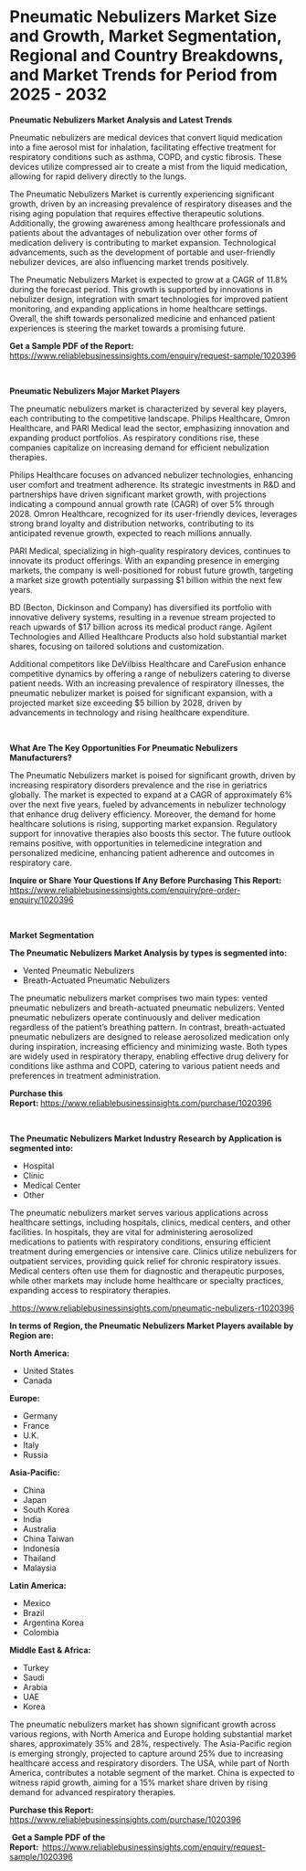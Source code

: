 <p><h1>Pneumatic Nebulizers Market Size and Growth, Market Segmentation, Regional and Country Breakdowns, and Market Trends for Period from 2025 -  2032</h1></p><p><strong>Pneumatic Nebulizers Market Analysis and Latest Trends</strong></p>
<p><p>Pneumatic nebulizers are medical devices that convert liquid medication into a fine aerosol mist for inhalation, facilitating effective treatment for respiratory conditions such as asthma, COPD, and cystic fibrosis. These devices utilize compressed air to create a mist from the liquid medication, allowing for rapid delivery directly to the lungs.</p><p>The Pneumatic Nebulizers Market is currently experiencing significant growth, driven by an increasing prevalence of respiratory diseases and the rising aging population that requires effective therapeutic solutions. Additionally, the growing awareness among healthcare professionals and patients about the advantages of nebulization over other forms of medication delivery is contributing to market expansion. Technological advancements, such as the development of portable and user-friendly nebulizer devices, are also influencing market trends positively.</p><p>The Pneumatic Nebulizers Market is expected to grow at a CAGR of 11.8% during the forecast period. This growth is supported by innovations in nebulizer design, integration with smart technologies for improved patient monitoring, and expanding applications in home healthcare settings. Overall, the shift towards personalized medicine and enhanced patient experiences is steering the market towards a promising future.</p></p>
<p><strong>Get a Sample PDF of the Report:&nbsp;</strong> <a href="https://www.reliablebusinessinsights.com/enquiry/request-sample/1020396?utm_campaign=3202&utm_medium=2&utm_source=Github&utm_content=ia&utm_term=13042025&utm_id=pneumatic-nebulizers">https://www.reliablebusinessinsights.com/enquiry/request-sample/1020396</a></p>
<p>&nbsp;</p>
<p><strong>Pneumatic Nebulizers Major Market Players</strong></p>
<p><p>The pneumatic nebulizers market is characterized by several key players, each contributing to the competitive landscape. Philips Healthcare, Omron Healthcare, and PARI Medical lead the sector, emphasizing innovation and expanding product portfolios. As respiratory conditions rise, these companies capitalize on increasing demand for efficient nebulization therapies.</p><p>Philips Healthcare focuses on advanced nebulizer technologies, enhancing user comfort and treatment adherence. Its strategic investments in R&D and partnerships have driven significant market growth, with projections indicating a compound annual growth rate (CAGR) of over 5% through 2028. Omron Healthcare, recognized for its user-friendly devices, leverages strong brand loyalty and distribution networks, contributing to its anticipated revenue growth, expected to reach millions annually.</p><p>PARI Medical, specializing in high-quality respiratory devices, continues to innovate its product offerings. With an expanding presence in emerging markets, the company is well-positioned for robust future growth, targeting a market size growth potentially surpassing $1 billion within the next few years.</p><p>BD (Becton, Dickinson and Company) has diversified its portfolio with innovative delivery systems, resulting in a revenue stream projected to reach upwards of $17 billion across its medical product range. Agilent Technologies and Allied Healthcare Products also hold substantial market shares, focusing on tailored solutions and customization.</p><p>Additional competitors like DeVilbiss Healthcare and CareFusion enhance competitive dynamics by offering a range of nebulizers catering to diverse patient needs. With an increasing prevalence of respiratory illnesses, the pneumatic nebulizer market is poised for significant expansion, with a projected market size exceeding $5 billion by 2028, driven by advancements in technology and rising healthcare expenditure.</p></p>
<p>&nbsp;</p>
<p><strong>What Are The Key Opportunities For Pneumatic Nebulizers Manufacturers?</strong></p>
<p><p>The Pneumatic Nebulizers market is poised for significant growth, driven by increasing respiratory disorders prevalence and the rise in geriatrics globally. The market is expected to expand at a CAGR of approximately 6% over the next five years, fueled by advancements in nebulizer technology that enhance drug delivery efficiency. Moreover, the demand for home healthcare solutions is rising, supporting market expansion. Regulatory support for innovative therapies also boosts this sector. The future outlook remains positive, with opportunities in telemedicine integration and personalized medicine, enhancing patient adherence and outcomes in respiratory care.</p></p>
<p><strong>Inquire or Share Your Questions If Any Before Purchasing This Report:</strong> <a href="https://www.reliablebusinessinsights.com/enquiry/pre-order-enquiry/1020396?utm_campaign=3202&utm_medium=2&utm_source=Github&utm_content=ia&utm_term=13042025&utm_id=pneumatic-nebulizers">https://www.reliablebusinessinsights.com/enquiry/pre-order-enquiry/1020396</a></p>
<p>&nbsp;</p>
<p><strong>Market Segmentation</strong></p>
<p><strong>The Pneumatic Nebulizers Market Analysis by types is segmented into:</strong></p>
<p><ul><li>Vented Pneumatic Nebulizers</li><li>Breath-Actuated Pneumatic Nebulizers</li></ul></p>
<p><p>The pneumatic nebulizers market comprises two main types: vented pneumatic nebulizers and breath-actuated pneumatic nebulizers. Vented pneumatic nebulizers operate continuously and deliver medication regardless of the patient’s breathing pattern. In contrast, breath-actuated pneumatic nebulizers are designed to release aerosolized medication only during inspiration, increasing efficiency and minimizing waste. Both types are widely used in respiratory therapy, enabling effective drug delivery for conditions like asthma and COPD, catering to various patient needs and preferences in treatment administration.</p></p>
<p><strong>Purchase this Report:&nbsp;</strong><a href="https://www.reliablebusinessinsights.com/purchase/1020396?utm_campaign=3202&utm_medium=2&utm_source=Github&utm_content=ia&utm_term=13042025&utm_id=pneumatic-nebulizers">https://www.reliablebusinessinsights.com/purchase/1020396</a></p>
<p>&nbsp;</p>
<p><strong>The Pneumatic Nebulizers Market Industry Research by Application is segmented into:</strong></p>
<p><ul><li>Hospital</li><li>Clinic</li><li>Medical Center</li><li>Other</li></ul></p>
<p><p>The pneumatic nebulizers market serves various applications across healthcare settings, including hospitals, clinics, medical centers, and other facilities. In hospitals, they are vital for administering aerosolized medications to patients with respiratory conditions, ensuring efficient treatment during emergencies or intensive care. Clinics utilize nebulizers for outpatient services, providing quick relief for chronic respiratory issues. Medical centers often use them for diagnostic and therapeutic purposes, while other markets may include home healthcare or specialty practices, expanding access to respiratory therapies.</p></p>
<p><a href="https://www.reliablebusinessinsights.com/pneumatic-nebulizers-r1020396?utm_campaign=3202&utm_medium=2&utm_source=Github&utm_content=ia&utm_term=13042025&utm_id=pneumatic-nebulizers">&nbsp;https://www.reliablebusinessinsights.com/pneumatic-nebulizers-r1020396</a></p>
<p><strong>In terms of Region, the Pneumatic Nebulizers Market Players available by Region are:</strong></p>
<p>
    <p> <strong> North America: </strong>
        <ul>
            <li>United States</li>
            <li>Canada</li>
        </ul>
        </p> 
    <p> <strong> Europe: </strong>
        <ul>
            <li>Germany</li>
            <li>France</li>
            <li>U.K.</li>
            <li>Italy</li>
            <li>Russia</li>
        </ul>
        </p> 
    <p> <strong> Asia-Pacific: </strong>
        <ul>
            <li>China</li>
            <li>Japan</li>
            <li>South Korea</li>
            <li>India</li>
            <li>Australia</li>
            <li>China Taiwan</li>
            <li>Indonesia</li>
            <li>Thailand</li>
            <li>Malaysia</li>
        </ul>
        </p> 
    <p> <strong> Latin America: </strong>
        <ul>
            <li>Mexico</li>
            <li>Brazil</li>
            <li>Argentina Korea</li>
            <li>Colombia</li>
        </ul>
        </p> 
    <p> <strong> Middle East & Africa: </strong>
        <ul>
            <li>Turkey</li>
            <li>Saudi</li>
            <li>Arabia</li>
            <li>UAE</li>
            <li>Korea</li>
        </ul>
    </p>
    </p>
<p><p>The pneumatic nebulizers market has shown significant growth across various regions, with North America and Europe holding substantial market shares, approximately 35% and 28%, respectively. The Asia-Pacific region is emerging strongly, projected to capture around 25% due to increasing healthcare access and respiratory disorders. The USA, while part of North America, contributes a notable segment of the market. China is expected to witness rapid growth, aiming for a 15% market share driven by rising demand for advanced respiratory therapies.</p></p>
<p><strong>Purchase this Report: </strong><a href="https://www.reliablebusinessinsights.com/purchase/1020396?utm_campaign=3202&utm_medium=2&utm_source=Github&utm_content=ia&utm_term=13042025&utm_id=pneumatic-nebulizers">https://www.reliablebusinessinsights.com/purchase/1020396</a></p>
<p>&nbsp;<strong>Get a Sample PDF of the Report:&nbsp;&nbsp;</strong><a href="https://www.reliablebusinessinsights.com/enquiry/request-sample/1020396?utm_campaign=3202&utm_medium=2&utm_source=Github&utm_content=ia&utm_term=13042025&utm_id=pneumatic-nebulizers">https://www.reliablebusinessinsights.com/enquiry/request-sample/1020396</a></p>
<p><strong></strong></p>
<p><p></p><p></p><p></p></p>